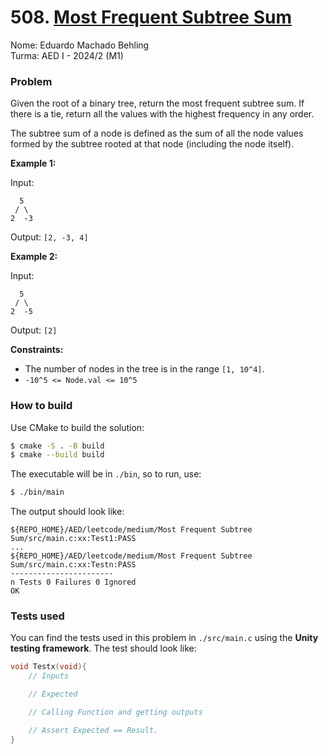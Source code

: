 # 508. [Most Frequent Subtree Sum](https://leetcode.com/problems/most-frequent-subtree-sum/)

Nome: Eduardo Machado Behling  
Turma: AED I - 2024/2 (M1)

### Problem

Given the root of a binary tree, return the most frequent subtree sum. If there is a tie, return all the values with the highest frequency in any order.

The subtree sum of a node is defined as the sum of all the node values formed by the subtree rooted at that node (including the node itself).

**Example 1:**

Input:

```
  5
 / \
2  -3
```

Output: `[2, -3, 4]`

**Example 2:**

Input:

```
  5
 / \
2  -5
```

Output: `[2]`

**Constraints:**

- The number of nodes in the tree is in the range `[1, 10^4]`.
- `-10^5 <= Node.val <= 10^5`

### How to build

Use CMake to build the solution:

```bash
$ cmake -S . -B build
$ cmake --build build
```

The executable will be in `./bin`, so to run, use:

```bash
$ ./bin/main
```

The output should look like:

```
${REPO_HOME}/AED/leetcode/medium/Most Frequent Subtree Sum/src/main.c:xx:Test1:PASS
...
${REPO_HOME}/AED/leetcode/medium/Most Frequent Subtree Sum/src/main.c:xx:Testn:PASS
-----------------------
n Tests 0 Failures 0 Ignored
OK
```

### Tests used

You can find the tests used in this problem in `./src/main.c` using the **Unity testing framework**. The test should look like:

```c
void Testx(void){
    // Inputs

    // Expected

    // Calling Function and getting outputs

    // Assert Expected == Result.
}
``` 